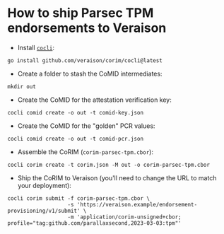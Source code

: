 # How to ship Parsec TPM endorsements to Veraison

* Install [`cocli`](https://github.com/veraison/corim/cocli/README.md):

```shell
go install github.com/veraison/corim/cocli@latest 
```

* Create a folder to stash the CoMID intermediates:

```shell
mkdir out
```

* Create the CoMID for the attestation verification key:

```shell
cocli comid create -o out -t comid-key.json
```

* Create the CoMID for the "golden" PCR values:

```shell
cocli comid create -o out -t comid-pcr.json
```

* Assemble the CoRIM (`corim-parsec-tpm.cbor`):

```shell
cocli corim create -t corim.json -M out -o corim-parsec-tpm.cbor
```

* Ship the CoRIM to Veraison (you'll need to change the URL to match your deployment):

```shell
cocli corim submit -f corim-parsec-tpm.cbor \
                   -s 'https://veraison.example/endorsement-provisioning/v1/submit' \
                   -m 'application/corim-unsigned+cbor; profile="tag:github.com/parallaxsecond,2023-03-03:tpm"'
```
